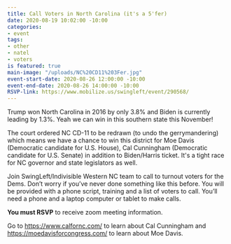 ```yaml
---
title: Call Voters in North Carolina (it's a 5'fer)
date: 2020-08-19 10:02:00 -10:00
categories:
- event
tags:
- other
- natel
- voters
is featured: true
main-image: "/uploads/NC%20CD11%203Fer.jpg"
event-start-date: 2020-08-26 12:00:00 -10:00
event-end-date: 2020-08-26 14:00:00 -10:00
RSVP-link: https://www.mobilize.us/swingleft/event/290568/
---
```


Trump won North Carolina in 2016 by only 3.8% and Biden is currently leading by 1.3%.  Yeah we can win in this southern state this November!

The court ordered NC CD-11 to be redrawn (to undo the gerrymandering) which means we have a chance to win this district for Moe Davis (Democratic candidate for U.S. House), Cal Cunningham (Democratic candidate for U.S. Senate) in addition to Biden/Harris ticket.  It's a tight race for NC governor and state legislators as well.  

Join SwingLeft/Indivisible Western NC team to call to turnout voters for the Dems.  Don’t worry if you’ve never done something like this before. You will be provided with a phone script, training and a list of voters to call. You’ll need a phone and a laptop computer or tablet to make calls.

**You must RSVP** to receive zoom meeting information.

Go to https://www.calfornc.com/ to learn about Cal Cunningham and https://moedavisforcongress.com/ to learn about Moe Davis.